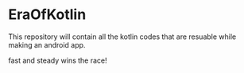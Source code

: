 
# EraOfKotlin
This repository will contain all the kotlin codes that 
are resuable while making an android app.

fast and steady wins the race!




